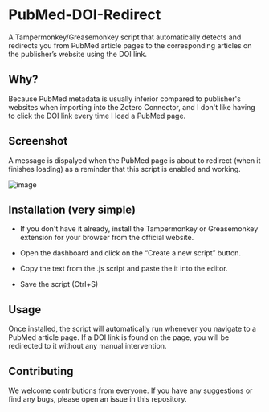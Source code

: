 # PubMed-DOI-Redirect
A Tampermonkey/Greasemonkey script that automatically detects and redirects you from PubMed article pages to the corresponding articles on the publisher’s website using the DOI link. 

## Why? 
Because PubMed metadata is usually inferior compared to publisher's websites when importing into the Zotero Connector, and I don't like having to click the DOI link every time I load a PubMed page.

## Screenshot
A message is dispalyed when the PubMed page is about to redirect (when it finishes loading) as a reminder that this script is enabled and working.

![image](https://github.com/huachuman/PubMed-DOI-Redirect/assets/125603964/a30d8ede-66cf-414f-a855-b6021e26929a)


## Installation (very simple)
- If you don't have it already, install the Tampermonkey or Greasemonkey extension for your browser from the official website.

- Open the dashboard and click on the “Create a new script” button.

- Copy the text from the .js script and paste the it into the editor.

- Save the script (Ctrl+S)

## Usage
Once installed, the script will automatically run whenever you navigate to a PubMed article page. If a DOI link is found on the page, you will be redirected to it without any manual intervention.

## Contributing
We welcome contributions from everyone. If you have any suggestions or find any bugs, please open an issue in this repository.
